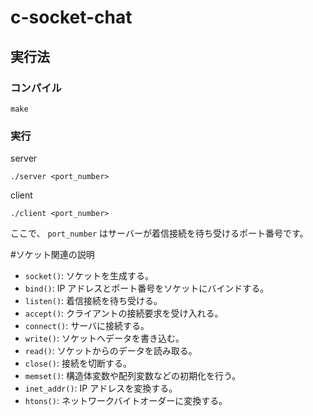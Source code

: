 # c-socket-chat

## 実行法

### コンパイル

```
make
```

### 実行

server

```
./server <port_number>
```

client

```
./client <port_number>
```

ここで、 `port_number` はサーバーが着信接続を待ち受けるポート番号です。

#ソケット関連の説明

- `socket()`: ソケットを生成する。
- `bind()`: IP アドレスとポート番号をソケットにバインドする。
- `listen()`: 着信接続を待ち受ける。
- `accept()`: クライアントの接続要求を受け入れる。
- `connect()`: サーバに接続する。
- `write()`: ソケットへデータを書き込む。
- `read()`: ソケットからのデータを読み取る。
- `close()`: 接続を切断する。
- `memset()`: 構造体変数や配列変数などの初期化を行う。
- `inet_addr()`: IP アドレスを変換する。
- `htons()`: ネットワークバイトオーダーに変換する。

